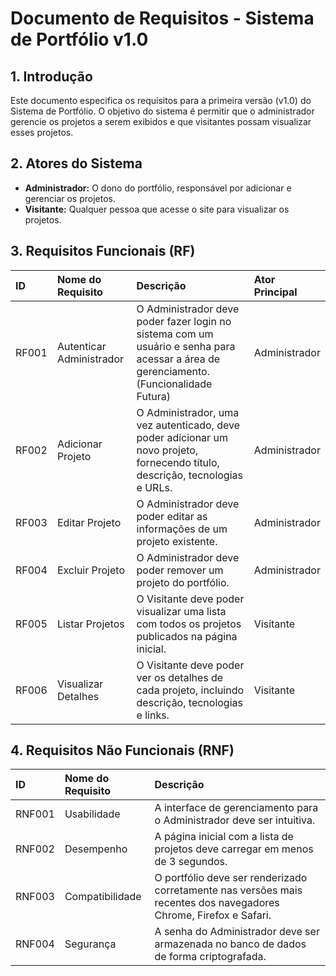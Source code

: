 # Documento de Requisitos - Sistema de Portfólio v1.0

## 1. Introdução

Este documento especifica os requisitos para a primeira versão (v1.0) do Sistema de Portfólio. O objetivo do sistema é permitir que o administrador gerencie os projetos a serem exibidos e que visitantes possam visualizar esses projetos.

## 2. Atores do Sistema

* **Administrador:** O dono do portfólio, responsável por adicionar e gerenciar os projetos.
* **Visitante:** Qualquer pessoa que acesse o site para visualizar os projetos.

## 3. Requisitos Funcionais (RF)

| ID    | Nome do Requisito      | Descrição                                                                                                                              | Ator Principal |
| :---- | :--------------------- | :------------------------------------------------------------------------------------------------------------------------------------- | :------------- |
| RF001 | Autenticar Administrador | O Administrador deve poder fazer login no sistema com um usuário e senha para acessar a área de gerenciamento. (Funcionalidade Futura) | Administrador  |
| RF002 | Adicionar Projeto      | O Administrador, uma vez autenticado, deve poder adicionar um novo projeto, fornecendo título, descrição, tecnologias e URLs. | Administrador  |
| RF003 | Editar Projeto         | O Administrador deve poder editar as informações de um projeto existente.                                                              | Administrador  |
| RF004 | Excluir Projeto        | O Administrador deve poder remover um projeto do portfólio.                                                                           | Administrador  |
| RF005 | Listar Projetos        | O Visitante deve poder visualizar uma lista com todos os projetos publicados na página inicial.                                          | Visitante      |
| RF006 | Visualizar Detalhes    | O Visitante deve poder ver os detalhes de cada projeto, incluindo descrição, tecnologias e links.                                      | Visitante      |

## 4. Requisitos Não Funcionais (RNF)

| ID     | Nome do Requisito | Descrição                                                                                                  |
| :----- | :---------------- | :--------------------------------------------------------------------------------------------------------- |
| RNF001 | Usabilidade       | A interface de gerenciamento para o Administrador deve ser intuitiva.                                        |
| RNF002 | Desempenho        | A página inicial com a lista de projetos deve carregar em menos de 3 segundos.                               |
| RNF003 | Compatibilidade   | O portfólio deve ser renderizado corretamente nas versões mais recentes dos navegadores Chrome, Firefox e Safari. |
| RNF004 | Segurança         | A senha do Administrador deve ser armazenada no banco de dados de forma criptografada.                       |